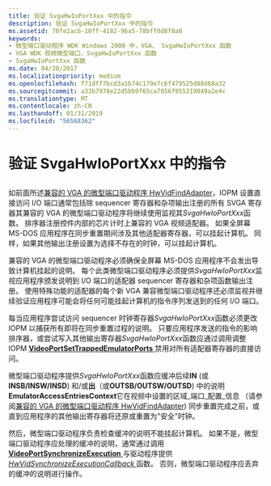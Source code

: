 ```yaml
---
title: 验证 SvgaHwIoPortXxx 中的指令
description: 验证 SvgaHwIoPortXxx 中的指令
ms.assetid: 70fe2acb-10ff-4182-96a5-78bff0d8f8a0
keywords:
- 微型端口驱动程序 WDK Windows 2000 中，VGA、 SvgaHwIoPortXxx 函数
- VGA WDK 视频微型端口，SvgaHwIoPortXxx 函数
- SvgaHwIoPortXxx 函数
ms.date: 04/20/2017
ms.localizationpriority: medium
ms.openlocfilehash: f71dff7bcd3a1b74c179e7c6f479525d88d60a32
ms.sourcegitcommit: a33b7978e22d5bb9f65ca7056f955319049a2e4c
ms.translationtype: MT
ms.contentlocale: zh-CN
ms.lasthandoff: 01/31/2019
ms.locfileid: "56568362"
---
```

# <a name="validating-instructions-in-svgahwioportxxx"></a>验证 SvgaHwIoPortXxx 中的指令


## <span id="ddk_validating_instructions_in_svgahwioportxxx_gg"></span><span id="DDK_VALIDATING_INSTRUCTIONS_IN_SVGAHWIOPORTXXX_GG"></span>


如前面所述[兼容的 VGA 的微型端口驱动程序 HwVidFindAdapter](vga-compatible-miniport-driver-s-hwvidfindadapter.md)，IOPM 设置直接访问 I/O 端口通常包括除 sequencer 寄存器和杂项输出注册的所有 SVGA 寄存器其兼容的 VGA 的微型端口驱动程序将继续使用监视其*SvgaHwIoPortXxx*函数。 排序器注册控件内部的芯片计时上兼容的 VGA 视频适配器。 如果全屏幕 MS-DOS 应用程序在同步重置期间涉及其他适配器寄存器，可以挂起计算机。 同样，如果其他输出注册设置为选择不存在的时钟，可以挂起计算机。

兼容的 VGA 的微型端口驱动程序必须确保全屏幕 MS-DOS 应用程序不会发出导致计算机挂起的说明。 每个此类微型端口驱动程序必须提供*SvgaHwIoPortXxx*监视应用程序颁发说明到 I/O 端口的适配器 sequencer 寄存器和杂项函数输出注册。 使用特殊功能的适配器的每个新 VGA 兼容微型端口驱动程序还必须监视并继续验证应用程序可能会将任何可能挂起计算机的指令序列发送到的任何 I/O 端口。

每当应用程序尝试访问 sequencer 时钟寄存器*SvgaHwIoPortXxx*函数必须更改 IOPM 以捕获所有即将在同步重置过程的说明。 只要应用程序发送的指令的影响排序器，或尝试写入其他输出寄存器*SvgaHwIoPortXxx*函数应通过调用调整 IOPM [ **VideoPortSetTrappedEmulatorPorts** ](https://msdn.microsoft.com/library/windows/hardware/ff570366)禁用对所有适配器寄存器的直接访问。

微型端口驱动程序提供*SvgaHwIoPortXxx*函数应缓冲后续**IN** (或**INSB/INSW/INSD**) 和/或**出**（或**OUTSB/OUTSW/OUTSD**) 中的说明**EmulatorAccessEntriesContext**它在视频中设置的区域\_端口\_配置\_信息 （请参阅[兼容的 VGA 的微型端口驱动程序 HwVidFindAdapter](vga-compatible-miniport-driver-s-hwvidfindadapter.md)) 同步重置完成之前，或直到应用程序的其他输出寄存器将还原或重置为"安全"时钟。

然后，微型端口驱动程序负责检查缓冲的说明不能挂起计算机。 如果不是，微型端口驱动程序应处理的缓冲的说明，通常通过调用[ **VideoPortSynchronizeExecution** ](https://msdn.microsoft.com/library/windows/hardware/ff570372)与驱动程序提供[ *HwVidSynchronizeExecutionCallback* ](https://msdn.microsoft.com/library/windows/hardware/ff567369)函数。 否则，微型端口驱动程序应丢弃的缓冲的说明进行操作。

 

 






